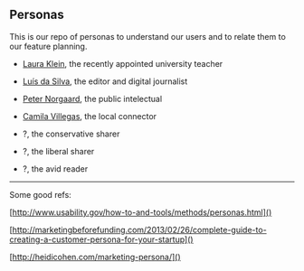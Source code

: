 Personas
---

This is our repo of personas to understand our users and to relate them to our feature planning.

- [Laura Klein](https://github.com/disputatio/personas/blob/master/laura_klein.md), the recently appointed university teacher

- [Luís da Silva](https://github.com/disputatio/personas/blob/master/luis_silva.md), the editor and digital journalist

- [Peter Norgaard](https://github.com/disputatio/personas/blob/master/peter_norgaard.md), the public intelectual

- [Camila Villegas](https://github.com/disputatio/personas/blob/master/camila_villegas.md), the local connector

- ?, the conservative sharer

- ?, the liberal sharer

- ?, the avid reader



***

Some good refs:

[http://www.usability.gov/how-to-and-tools/methods/personas.html]()

[http://marketingbeforefunding.com/2013/02/26/complete-guide-to-creating-a-customer-persona-for-your-startup]()

[http://heidicohen.com/marketing-persona/]()